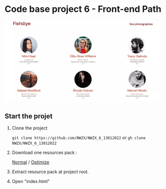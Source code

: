 # Code base project 6 - Front-end Path

![Screenshoot](Preview.webp)

## Start the projet

1. Clone the project

    `git clone https://github.com/NWZX/NWZX_6_13012022` or `gh clone NWZX/NWZX_6_13012022`

2. Download one resources pack :
    
    [Normal](https://1drv.ms/u/s!AkSe83RJ5n4Ah9xF9_GXvP8nPZB9_w?e=PEAd7W)
    /
    [Optimize](https://1drv.ms/u/s!AkSe83RJ5n4Ah9xE0GsqcfzrhEozow?e=2kqNcd)

3. Extract resource pack at project root.

4. Open "index.html"

